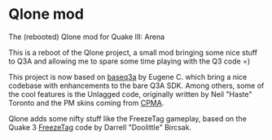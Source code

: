 # Qlone mod
The (rebooted) Qlone mod for Quake III: Arena

This is a reboot of the Qlone project, a small mod bringing some nice stuff to Q3A and allowing me to spare some time playing with the Q3 code =)

This project is now based on [baseq3a](https://github.com/ec-/baseq3a) by Eugene C. which bring a nice codebase with enhancements to the bare Q3A SDK. Among others, some of the cool features is the Unlagged code, originally written by Neil "Haste" Toronto and the PM skins coming from [CPMA](https://playmorepromode.com/).

Qlone adds some nifty stuff like the FreezeTag gameplay, based on the Quake 3 [FreezeTag](https://github.com/dbircsak/freeze-tag) code by Darrell "Doolittle" Bircsak.

